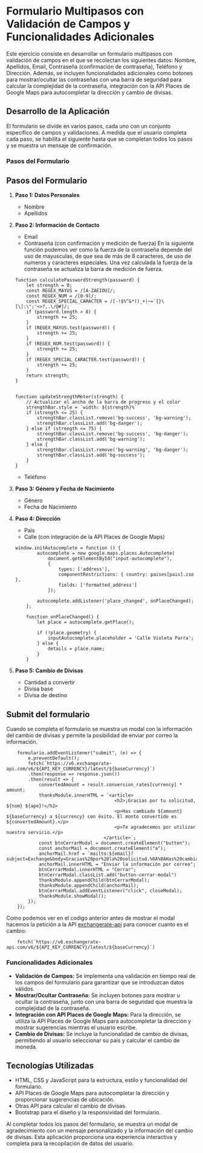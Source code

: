 # Formulario Multipasos con Validación de Campos y Funcionalidades Adicionales

Este ejercicio consiste en desarrollar un formulario multipasos con validación de campos en el que se recolectan los siguientes datos: Nombre, Apellidos, Email, Contraseña (confirmación de contraseña), Teléfono y Dirección. Además, se incluyen funcionalidades adicionales como botones para mostrar/ocultar las contraseñas con una barra de seguridad para calcular la complejidad de la contraseña, integración con la API Places de Google Maps para autocompletar la dirección y cambio de divisas.

## Desarrollo de la Aplicación

El formulario se divide en varios pasos, cada uno con un conjunto específico de campos y validaciones. A medida que el usuario completa cada paso, se habilita el siguiente hasta que se completan todos los pasos y se muestra un mensaje de confirmación.

### Pasos del Formulario

## Pasos del Formulario

1. **Paso 1: Datos Personales**
    - Nombre
    - Apellidos

2. **Paso 2: Información de Contacto**
    - Email
    - Contraseña (con confirmación y medición de fuerza)
    En la siguiente función podemos ver como la fuerza de la contraseña depende del uso de mayusculas, de que sea de más de 8 caracteres, de uso de numeros y caracteres especiales.
    Una vez calculada la fuerza de la contraseña se actualiza la barra de medición de fuerza.
    ```
    function calculatePasswordStrength(password) {
        let strength = 0;
        const REGEX_MAYUS = /[A-ZÁÉIOU]/;
        const REGEX_NUM = /[0-9]/;
        const REGEX_SPECIAL_CARACTER = /[-!$%^&*()_+|~=`{}\[\]:\";'<>?,.\/@#]/;
        if (password.length > 8) {
            strength += 25;
        }
        if (REGEX_MAYUS.test(password)) {
            strength += 25;
        }
        if (REGEX_NUM.test(password)) {
            strength += 25;
        }
        if (REGEX_SPECIAL_CARACTER.test(password)) {
            strength += 25;
        }
        return strength;
    }


    function updateStrengthMeter(strength) {
        // Actualizar el ancho de la barra de progreso y el color
        strengthBar.style = `width: ${strength}%`
        if (strength <= 25) {
            strengthBar.classList.remove('bg-success', 'bg-warning');
            strengthBar.classList.add('bg-danger');
        } else if (strength <= 75) {
            strengthBar.classList.remove('bg-success', 'bg-danger');
            strengthBar.classList.add('bg-warning');
        } else {
            strengthBar.classList.remove('bg-warning', 'bg-danger');
            strengthBar.classList.add('bg-success');
        }
    }

    ```
    - Teléfono

3. **Paso 3: Género y Fecha de Nacimiento**
    - Género
    - Fecha de Nacimiento

4. **Paso 4: Dirección**
    - País
    - Calle (con integración de la API Places de Google Maps)

    ```
    window.initAutocomplete = function () {
            autocomplete = new google.maps.places.Autocomplete(
                document.getElementById("input-autocomplete"),
                {
                    types: ['address'],
                    componentRestrictions: { country: paises[pais].iso },
                    fields: ['formatted_address']
                });

            autocomplete.addListener('place_changed', onPlaceChanged);
        };

        function onPlaceChanged() {
            let place = autocomplete.getPlace();

            if (!place.geometry) {
                inputAutocomplete.placeholder = 'Calle Violeta Parra';
            } else {
                details = place.name;
            }
        }
    ```

5. **Paso 5: Cambio de Divisas**
    - Cantidad a convertir
    - Divisa base
    - Divisa de destino

## Submit del formulario
Cuando se completa el formulario se muestra un modal con la información del cambio de divisas y permite la posibilidad de enviar por correo la información.
```
    formulario.addEventListener("submit", (e) => {
        e.preventDefault();
        fetch(`https://v6.exchangerate-api.com/v6/${API_KEY_CURRENCY}/latest/${baseCurrency}`)
        .then(response => response.json())
        .then(result => {
            convertedAmount = result.conversion_rates[currency] * amount;
            thanksModule.innerHTML = `<article>
                                        <h2>¡Gracias por tu solicitud, ${nom} ${ape}!</h2>
                                        <p>Has cambiado ${amount} ${baseCurrency} a ${currency} con éxito. El monto convertido es ${convertedAmount}.</p>
                                        <p>Te agradecemos por utilizar nuestro servicio.</p>
                                    </article>`;
            const btnCerrarModal = document.createElement("button");
            const anchorMail = document.createElement("a");
            anchorMail.href = `mailto:${email}?subject=Exchange&body=Gracias%20por%20la%20solicitud.%0A%0AHas%20cambiado%20${amount}%20${baseCurrency}%20a%20${currency}%20con%20éxito.%20El%20monto%20convertido%20es%20${convertedAmount}.%0A%0A(Este%20correo%20no%20puede%20ser%20respondido)`;
            anchorMail.innerHTML = "Enviar la información por correo";
            btnCerrarModal.innerHTML = "Cerrar";
            btnCerrarModal.classList.add("button-cerrar-modal")
            thanksModule.appendChild(btnCerrarModal);
            thanksModule.appendChild(anchorMail);
            btnCerrarModal.addEventListener("click", closeModal);
            thanksModule.showModal();
        });
    });
```
Como podemos ver en el codigo anterior antes de mostrar el modal hacemos la petición a la API [exchangerate-api](https://www.exchangerate-api.com/) para conocer cuanto es el cambio:
```
    fetch(`https://v6.exchangerate-api.com/v6/${API_KEY_CURRENCY}/latest/${baseCurrency}`)
```

### Funcionalidades Adicionales

- **Validación de Campos:** Se implementa una validación en tiempo real de los campos del formulario para garantizar que se introduzcan datos válidos.
- **Mostrar/Ocultar Contraseña:** Se incluyen botones para mostrar u ocultar la contraseña, junto con una barra de seguridad que muestra la complejidad de la contraseña.
- **Integración con API Places de Google Maps:** Para la dirección, se utiliza la API Places de Google Maps para autocompletar la dirección y mostrar sugerencias mientras el usuario escribe.
- **Cambio de Divisas:** Se incluye la funcionalidad de cambio de divisas, permitiendo al usuario seleccionar su país y calcular el cambio de moneda.

## Tecnologías Utilizadas

- HTML, CSS y JavaScript para la estructura, estilo y funcionalidad del formulario.
- API Places de Google Maps para autocompletar la dirección y proporcionar sugerencias de ubicación.
- Otras API para calcular el cambio de divisas.
- Bootstrap para el diseño y la responsividad del formulario.

Al completar todos los pasos del formulario, se muestra un modal de agradecimiento con un mensaje personalizado y la información del cambio de divisas. Esta aplicación proporciona una experiencia interactiva y completa para la recopilación de datos del usuario.
